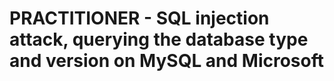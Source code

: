 # PRACTITIONER - SQL injection attack, querying the database type and version on MySQL and Microsoft